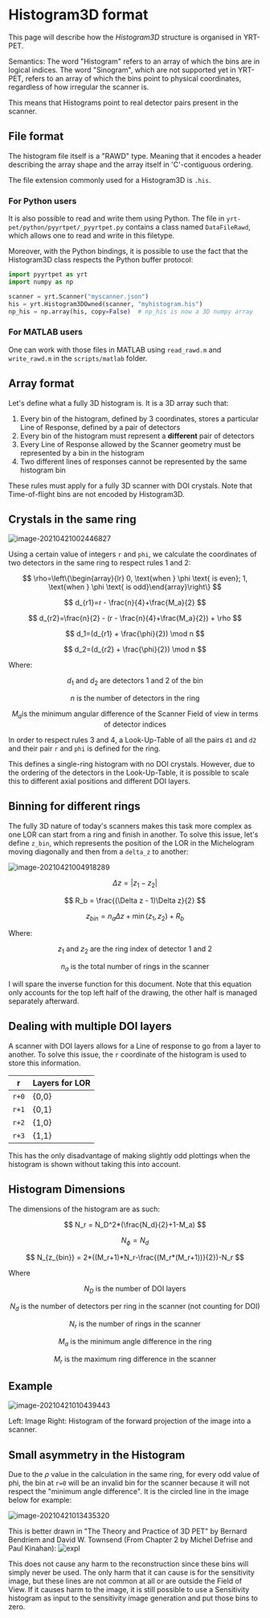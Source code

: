 # Histogram3D format

This page will describe how the *Histogram3D* structure is organised in YRT-PET.

Semantics: The word "Histogram" refers to an array of which the bins are in
logical indices. The word "Sinogram", which are not supported yet in YRT-PET,
refers to an array of which the bins point to physical coordinates, regardless
of how irregular the scanner is.

This means that Histograms point to real detector pairs present in the scanner.

## File format

The histogram file itself is a "RAWD" type. Meaning that it encodes a header
describing the array shape and the array itself in 'C'-contiguous ordering.

The file extension commonly used for a Histogram3D is `.his`.

### For Python users

It is also possible to read and write them using Python.
The file in `yrt-pet/python/pyyrtpet/_pyyrtpet.py` contains a class named
`DataFileRawd`, which allows one to read and write in this filetype.

Moreover, with the Python bindings, it is possible to use the fact that the
Histogram3D class respects the Python buffer protocol:

```python
import pyyrtpet as yrt
import numpy as np

scanner = yrt.Scanner("myscanner.json")
his = yrt.Histogram3DOwned(scanner, "myhistogram.his")
np_his = np.array(his, copy=False)  # np_his is now a 3D numpy array
```

### For MATLAB users

One can work with those files in MATLAB using `read_rawd.m` and `write_rawd.m`
in the `scripts/matlab` folder.

## Array format

Let's define what a fully 3D histogram is. It is a 3D array such that:

1. Every bin of the histogram, defined by 3 coordinates, stores a particular
   Line of Response, defined by a pair of detectors
2. Every bin of the histogram must represent a **different** pair of detectors
3. Every Line of Response allowed by the Scanner geometry must be represented
   by a bin in the histogram
4. Two different lines of responses cannot be represented by the same histogram
   bin

These rules must apply for a fully 3D scanner with DOI crystals.
Note that Time-of-flight bins are not encoded by Histogram3D.

## Crystals in the same ring

![image-20210421002446827](https://i.imgur.com/Z6CvlwW.png)

Using a certain value of integers `r` and `phi`, we calculate the coordinates of
two detectors in the same ring to respect rules 1 and 2:

$$
\rho=\left\{\begin{array}{lr} 0, \text{when } \phi \text{ is even}; 1, \text{when } \phi \text{ is odd}\end{array}\right\}
$$

$$
d_{r1}=r - \frac{n}{4}+\frac{M_a}{2}
$$

$$
d_{r2}=\frac{n}{2} - (r - \frac{n}{4}+\frac{M_a}{2}) + \rho
$$

$$
d_1=(d_{r1} + \frac{\phi}{2}) \mod n
$$

$$
d_2=(d_{r2} + \frac{\phi}{2}) \mod n
$$

Where:

$$
d_1 \text{ and } d_2 \text{ are detectors 1 and 2 of the bin}
$$

$$
n \text{ is the number of detectors in the ring}
$$

$$
M_a \text{is the minimum angular difference of the Scanner Field of view in terms of detector indices}
$$

In order to respect rules 3 and 4, a Look-Up-Table of all the pairs
`d1` and `d2` and their pair `r` and `phi` is defined for the ring.

This defines a single-ring histogram with no DOI crystals.
However, due to the ordering of the detectors in the Look-Up-Table,
it is possible to scale this to different axial positions and different DOI
layers.

## Binning for different rings

The fully 3D nature of today's scanners makes this task more complex as one LOR
can start from a ring and finish in another. To solve this issue, let's define
`z_bin`, which represents the position of the LOR in the Michelogram moving
diagonally and then from a `delta_z` to another:

![image-20210421004918289](https://i.imgur.com/XNMtT0H.png)

$$
\Delta z = |z_1-z_2|
$$

$$
R_b = \frac{(\Delta z - 1)\Delta z}{2}
$$

$$
z_{bin} = n_a\Delta z + \min(z_1,z_2) + R_b
$$

Where:

$$
z_1 \text{ and } z_2 \text{ are the ring index of detector 1 and 2}
$$

$$
n_a \text{ is the total number of rings in the scanner}
$$

I will spare the inverse function for this document.
Note that this equation only accounts for the top left half of the drawing, the
other half is managed separately afterward.

## Dealing with multiple DOI layers

A scanner with DOI layers allows for a Line of response to go from a layer to
another. To solve this issue, the `r` coordinate of the histogram is used to store this
information.

| r     | Layers for LOR |
|-------|----------------|
| `r+0` | {0,0}          |
| `r+1` | {0,1}          |
| `r+2` | {1,0}          |
| `r+3` | {1,1}          |

This has the only disadvantage of making slightly odd plottings when the
histogram is shown without taking this into account.

## Histogram Dimensions

The dimensions of the histogram are as such:

$$
N_r = N_D^2*(\frac{N_d}{2}+1-M_a)
$$

$$
N_{\phi} = N_d
$$

$$
N_{z_{bin}} = 2*((M_r+1)*N_r-\frac{(M_r*(M_r+1))}{2})-N_r
$$

Where

$$
N_D \text{ is the number of DOI layers}
$$

$$
N_d \text{ is the number of detectors per ring in the scanner (not counting for DOI)}
$$

$$
N_r \text{ is the number of rings in the scanner}
$$

$$
M_a \text{ is the minimum angle difference in the ring}
$$

$$
M_r \text{ is the maximum ring difference in the scanner}
$$

## Example

![image-20210421010439443](https://i.imgur.com/jCX1Gyr.png)

Left: Image
Right: Histogram of the forward projection of the image into a scanner.

## Small asymmetry in the Histogram

Due to the $\rho$ value in the calculation in the same ring, for every odd
value of phi, the bin at `r=0` will be an invalid bin for the scanner because
it will not respect the "minimum angle difference". It is the circled line in
the image below for example:

![image-20210421013435320](https://i.imgur.com/8r7Z9Tk.png)

This is better drawn in "The Theory and Practice of 3D PET"
by Bernard Bendriem and David W. Townsend
(From Chapter 2 by Michel Defrise and Paul Kinahan):
![expl](https://i.imgur.com/PA6J2Lq.png)

This does not cause any harm to the reconstruction since these bins will simply
never be used. The only harm that it can cause is for the sensitivity
image, but these lines are not common at all or are outside the Field of View.
If it causes harm to the image, it is still possible to use a Sensitivity
histogram
as input to the sensitivity image generation and put those bins to zero.
